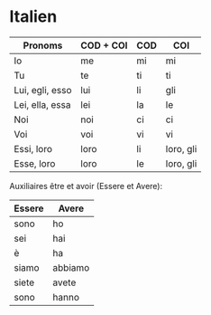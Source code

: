 # Italien

| Pronoms         | COD + COI | COD | COI       |
|-----------------|-----------|-----|-----------|
| Io              | me        | mi  | mi        |
| Tu              | te        | ti  | ti        |
| Lui, egli, esso | lui       | li  | gli       |
| Lei, ella, essa | lei       | la  | le        |
| Noi             | noi       | ci  | ci        |
| Voi             | voi       | vi  | vi        |
| Essi, loro      | loro      | li  | loro, gli |
| Esse, loro      | loro      | le  | loro, gli |

Auxiliaires être et avoir (Essere et Avere):  

| Essere | Avere   |
|--------|---------|
| sono   | ho      |
| sei    | hai     |
| è      | ha      |
| siamo  | abbiamo |
| siete  | avete   |
| sono   | hanno   |
